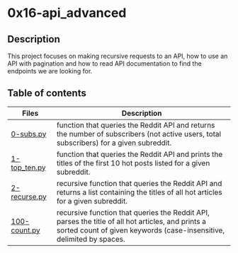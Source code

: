 # 0x16-api_advanced

## Description
This project focuses on making recursive requests to an API, how to use an API with pagination and how to read API documentation to find the endpoints  we are looking for.

## Table of contents
Files | Description
----- | -----------
[0-subs.py](./0-subs.py) | function that  queries the Reddit API and returns the number of subscribers (not active users, total subscribers) for a given subreddit.
[1-top_ten.py](./1-top_ten.py) | function that queries the Reddit API and prints the titles of the first 10 hot posts listed for a given subreddit.
[2-recurse.py](./2-recurse.py) | recursive function that queries the Reddit API and returns a list containing the titles of all hot articles for a given subreddit.
[100-count.py](./100-count.py) | recursive function that queries the Reddit API, parses the title of all hot articles, and prints a sorted count of given keywords (case-insensitive, delimited by spaces.